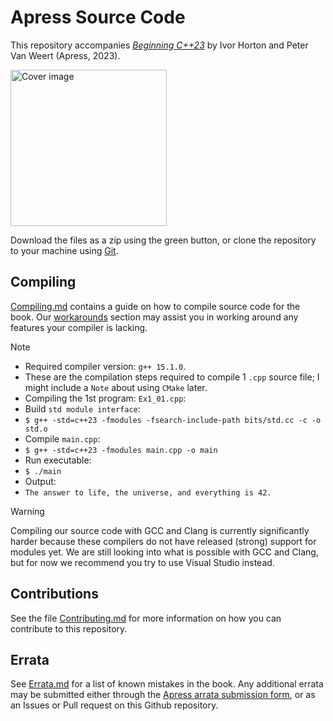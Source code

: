 # Apress Source Code

This repository accompanies [*Beginning C++23*](https://link.springer.com/book/10.1007/978-1-4842-9343-0) by Ivor Horton and Peter Van Weert (Apress, 2023).

<img src="BeginningCpp23.jpg" width=250 alt="Cover image"/>

Download the files as a zip using the green button, or clone the repository to your machine using [Git](https://docs.github.com/en/get-started/quickstart). 

## Compiling

[Compiling.md](Compiling.md) contains a guide on how to compile source code for the book.
Our [workarounds](./Workarounds) section may assist you in working around any features your compiler is lacking.

> [!NOTE]
* Required compiler version: `g++ 15.1.0`.
* These are the compilation steps required to compile 1 `.cpp` source file; I might include a `Note` about using `CMake` later.
* Compiling the 1st program: `Ex1_01.cpp`:
* Build `std module interface`:
* `$ g++ -std=c++23 -fmodules -fsearch-include-path bits/std.cc -c -o std.o`
* Compile `main.cpp`:
* `$ g++ -std=c++23 -fmodules main.cpp -o main`
* Run executable:
* `$ ./main`
* Output:
* `The answer to life, the universe, and everything is 42.`
> [!WARNING] 
> Compiling our source code with GCC and Clang is currently significantly harder because 
> these compilers do not have released (strong) support for modules yet.
> We are still looking into what is possible with GCC and Clang,
> but for now we recommend you try to use Visual Studio instead.

## Contributions

See the file [Contributing.md](Contributing.md) for more information on how you can contribute to this repository.


## Errata

See [Errata.md](Errata.md) for a list of known mistakes in the book.
Any additional errata may be submitted either through the [Apress arrata submission form](https://www.apress.com/gp/services/errata),
or as an Issues or Pull request on this Github repository.

